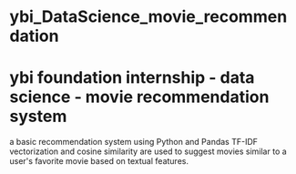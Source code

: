 # ybi_DataScience_movie_recommendation
# ybi foundation internship - data science - movie recommendation system

a basic recommendation system using Python and Pandas
TF-IDF vectorization and cosine similarity are used to suggest movies similar to a user's favorite movie based on textual features.
